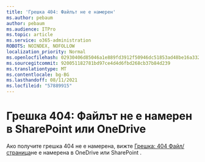 ```yaml
---
title: 'Грешка 404: Файлът не е намерен'
ms.author: pebaum
author: pebaum
ms.audience: ITPro
ms.topic: article
ms.service: o365-administration
ROBOTS: NOINDEX, NOFOLLOW
localization_priority: Normal
ms.openlocfilehash: 02930406d85046a1e889fd3912f50946dc51853ad48be16a3320611d943a0d8d
ms.sourcegitcommit: 920051182781bd97ce4d4d6fbd268cb37b84d239
ms.translationtype: MT
ms.contentlocale: bg-BG
ms.lasthandoff: 08/11/2021
ms.locfileid: "57889915"
---
```

# <a name="error-404-file-not-found-in-sharepoint-or-onedrive"></a>Грешка 404: Файлът не е намерен в SharePoint или OneDrive

Ако получите грешка 404 не е намерена, вижте [Грешка: 404 Файл/страница](https://docs.microsoft.com/sharepoint/troubleshoot/administration/error-404-onedrive-sharepoint)не е намерена в OneDrive или SharePoint .